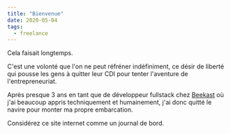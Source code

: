 ```yaml
---
title: "Bienvenue"
date: 2020-05-04
tags:
  - freelance
---
```


Cela faisait longtemps.

C'est une volonté que l'on ne peut réfréner indéfiniment, ce désir de liberté qui pousse les gens à quitter leur CDI pour tenter l'aventure de l'entrepreneuriat.

Après presque 3 ans en tant que de développeur fullstack chez [Beekast](https://www.beekast.com/) où j'ai beaucoup appris techniquement et humainement, j'ai donc quitté le navire pour monter ma propre embarcation.

Considérez ce site internet comme un journal de bord.
